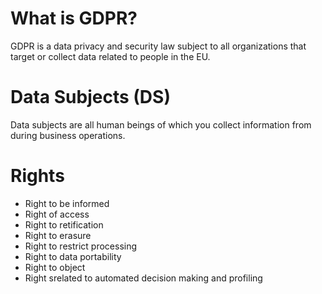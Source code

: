 # What is GDPR?
GDPR is a data privacy and security law subject to all organizations that target or collect data related to people in the EU.
# Data Subjects (DS)
Data subjects are all human beings of which you collect information from during business operations.

# Rights
 - Right to be informed
 - Right of access
 - Right to retification
 - Right to erasure
 - Right to restrict processing
 - Right to data portability
 - Right to object
 - Right srelated to automated decision making and profiling
